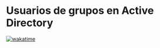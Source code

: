 # Usuarios de grupos en Active Directory

[![wakatime](https://wakatime.com/badge/user/8ef73281-6d0a-4758-af11-fd880ca3009c/project/06462339-4d30-47f8-9a0e-283dbf69296d.svg)](https://wakatime.com/badge/user/8ef73281-6d0a-4758-af11-fd880ca3009c/project/06462339-4d30-47f8-9a0e-283dbf69296d)
